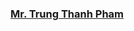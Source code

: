 <h3>
<a href="https://scholar.google.com/citations?user=Y9fWf3YAAAAJ&hl=en">
Mr. Trung Thanh Pham
</a>
</h3>
